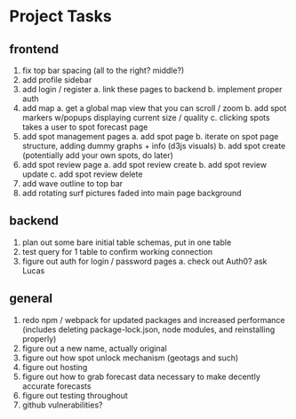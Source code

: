 # Project Tasks

## frontend
1. fix top bar spacing (all to the right? middle?)
2. add profile sidebar
3. add login / register
  a. link these pages to backend
  b. implement proper auth
4. add map
  a. get a global map view that you can scroll / zoom 
  b. add spot markers w/popups displaying current size / quality
  c. clicking spots takes a user to spot forecast page
5. add spot management pages
  a. add spot page
  b. iterate on spot page structure, adding dummy graphs + info (d3js visuals)
  b. add spot create (potentially add your own spots, do later)
6. add spot review page
  a. add spot review create
  b. add spot review update
  c. add spot review delete
7. add wave outline to top bar
8. add rotating surf pictures faded into main page background

## backend
1. plan out some bare initial table schemas, put in one table
2. test query for 1 table to confirm working connection
3. figure out auth for login / password pages
  a. check out Auth0? ask Lucas

## general
1. redo npm / webpack for updated packages and increased performance (includes deleting package-lock.json, node modules, and reinstalling properly)
2. figure out a new name, actually original
3. figure out how spot unlock mechanism (geotags and such)
4. figure out hosting
5. figure out how to grab forecast data necessary to make decently accurate forecasts
6. figure out testing throughout
7. github vulnerabilities?